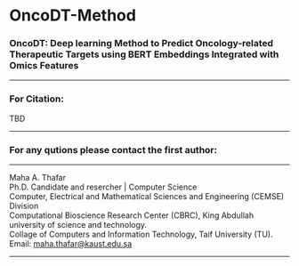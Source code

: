 # OncoDT-Method
### OncoDT: Deep learning Method to Predict Oncology-related Therapeutic Targets using BERT Embeddings Integrated with Omics Features




-----------------------------------------------
### For Citation:
TBD

--------------------------------------------------------------------
### For any qutions please contact the first author:
---------------------------------------------------------------------
Maha A. Thafar \
Ph.D. Candidate and resercher | Computer Science\
Computer, Electrical and Mathematical Sciences and Engineering (CEMSE) Division\
Computational Bioscience Research Center (CBRC), King Abdullah university of science and technology.\
Collage of Computers and Information Technology, Taif University (TU).\
Email: maha.thafar@kaust.edu.sa

----
